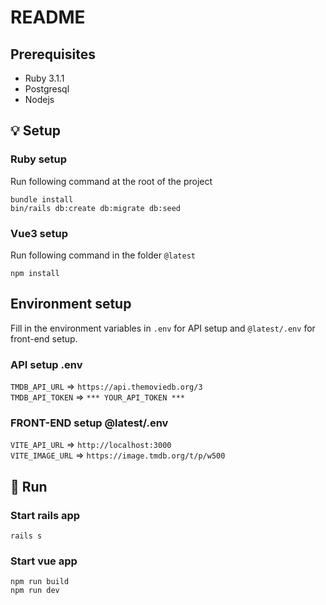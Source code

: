 # README

## Prerequisites

- Ruby 3.1.1
- Postgresql
- Nodejs

## :bulb: Setup

### Ruby setup

Run following command at the root of the project

```shell
bundle install
bin/rails db:create db:migrate db:seed
```

### Vue3 setup

Run following command in the folder `@latest`

```
npm install
```

## Environment setup

Fill in the environment variables in `.env` for API setup and `@latest/.env` for front-end setup.

### API setup .env

`TMDB_API_URL` => `https://api.themoviedb.org/3`\
`TMDB_API_TOKEN` => `*** YOUR_API_TOKEN ***`

### FRONT-END setup @latest/.env

`VITE_API_URL` => `http://localhost:3000`\
`VITE_IMAGE_URL` => `https://image.tmdb.org/t/p/w500`

## :hammer: Run

### Start rails app

```shell
rails s
```

### Start vue app

```shell
npm run build
npm run dev
```
